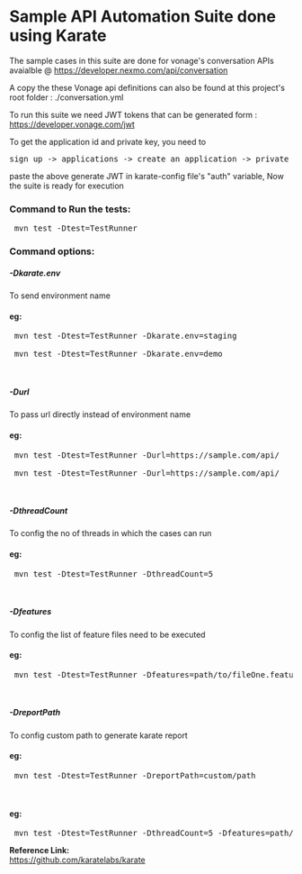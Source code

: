 # Sample API Automation Suite done using Karate

The sample cases in this suite are done for vonage's conversation APIs avaialble @ https://developer.nexmo.com/api/conversation

A copy the these Vonage api definitions can also be found at this project's root folder : ./conversation.yml

To run this suite we need JWT tokens that can be generated form : https://developer.vonage.com/jwt

To get the application id and private key, you need to 
<br>
<pre>
sign up -> applications -> create an application -> private key will be downloaded to the local and APP key will be available in the UI
</pre>

paste the above generate JWT in karate-config file's "auth" variable, Now the suite is ready for execution 

<h3>Command to Run the tests: </h3>
<pre> mvn test -Dtest=TestRunner </pre>

<h3>Command options:</h3>

<h5>-Dkarate.env </h5>
To send environment name <br>
<h4>eg:</h4>
<pre> mvn test -Dtest=TestRunner -Dkarate.env=staging <br>
 mvn test -Dtest=TestRunner -Dkarate.env=demo </pre><br>


<h5>-Durl </h5> 
To pass url directly instead of environment name <br>
<h4>eg:</h4>
<pre> mvn test -Dtest=TestRunner -Durl=https://sample.com/api/ <br>
 mvn test -Dtest=TestRunner -Durl=https://sample.com/api/ </pre><br>


<h5>-DthreadCount</h5> To config the no of threads in which the cases can run <br>
<h4>eg:</h4>
<pre> mvn test -Dtest=TestRunner -DthreadCount=5 </pre><br>


<h5>-Dfeatures </h5>To config the list of feature files need to be executed <br>
<h4>eg:</h4>
<pre> mvn test -Dtest=TestRunner -Dfeatures=path/to/fileOne.feature,path/to/package </pre><br>


<h5>-DreportPath</h5> To config custom path to generate karate report<br>
<h4>eg:</h4>
<pre> mvn test -Dtest=TestRunner -DreportPath=custom/path </pre><br>


<h4>eg:</h4>
<pre> mvn test -Dtest=TestRunner -DthreadCount=5 -Dfeatures=path/to/fileOne.feature,path/to/package -DreportPath=custom/path</pre>

<b>Reference Link:</b> <br>
https://github.com/karatelabs/karate